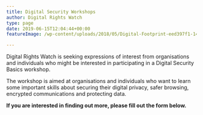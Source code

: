 ```yaml
---
title: Digital Security Workshops
author: Digital Rights Watch
type: page
date: 2019-06-15T12:04:44+00:00
featureImage: /wp-content/uploads/2018/05/Digital-Footprint-eed397f1-1400x532-1.png

---
```

Digital Rights Watch is seeking expressions of interest from organisations and individuals who might be interested in participating in a Digital Security Basics workshop.

The workshop is aimed at organisations and individuals who want to learn some important skills about securing their digital privacy, safer browsing, encrypted communications and protecting data.

**If you are interested in finding out more, please fill out the form below.**
